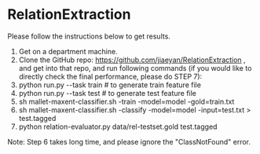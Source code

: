 # RelationExtraction

Please follow the instructions below to get results.
1. Get on a department machine. 
2. Clone the GitHub repo: https://github.com/jiaeyan/RelationExtraction , and get into that repo, and run following commands (if you would like to directly check the final performance, please do STEP 7):
3. python run.py --task train  # to generate train feature file
4. python run.py --task test   # to generate test feature file
5. sh mallet-maxent-classifier.sh -train  -model=model -gold=train.txt
6. sh mallet-maxent-classifier.sh -classify  -model=model -input=test.txt > test.tagged
7. python relation-evaluator.py data/rel-testset.gold test.tagged

Note: Step 6 takes long time, and please ignore the "ClassNotFound" error. 